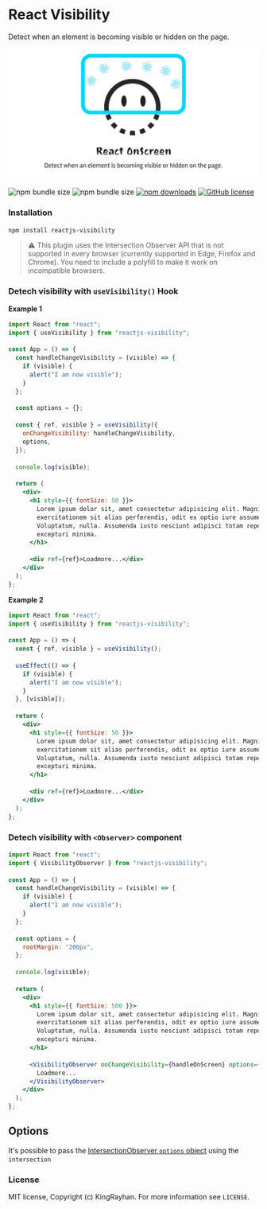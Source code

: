 # React Visibility

Detect when an element is becoming visible or hidden on the page.

<div align="center">
    <img src="react-onscreen.jpg"/>
</div>

![npm bundle size](https://img.shields.io/bundlephobia/min/reactjs-visibility)
![npm bundle size](https://img.shields.io/bundlephobia/minzip/reactjs-visibility)
[![npm downloads](https://img.shields.io/npm/dt/@kingrayhan/react-onscreen)](https://www.npmjs.com/package/reactjs-visibility)
[![GitHub license](https://img.shields.io/badge/license-MIT-blue.svg)](https://github.com/facebook/react/blob/master/LICENSE)

### Installation

```bash
npm install reactjs-visibility
```

> ⚠️ This plugin uses the Intersection Observer API that is not supported in every browser (currently supported in Edge, Firefox and Chrome). You need to include a polyfill to make it work on incompatible browsers.

### Detech visibility with `useVisibility()` Hook

**Example 1**

```jsx
import React from "react";
import { useVisibility } from "reactjs-visibility";

const App = () => {
  const handleChangeVisibility = (visible) => {
    if (visible) {
      alert("I am now visible");
    }
  };

  const options = {};

  const { ref, visible } = useVisibility({
    onChangeVisibility: handleChangeVisibility,
    options,
  });

  console.log(visible);

  return (
    <div>
      <h1 style={{ fontSize: 50 }}>
        Lorem ipsum dolor sit, amet consectetur adipisicing elit. Magni nam
        exercitationem sit alias perferendis, odit ex optio iure assumenda!
        Voluptatum, nulla. Assumenda iusto nesciunt adipisci totam repellat id
        excepturi minima.
      </h1>

      <div ref={ref}>Loadmore...</div>
    </div>
  );
};
```

**Example 2**

```jsx
import React from "react";
import { useVisibility } from "reactjs-visibility";

const App = () => {
  const { ref, visible } = useVisibility();

  useEffect(() => {
    if (visible) {
      alert("I am now visible");
    }
  }, [visible]);

  return (
    <div>
      <h1 style={{ fontSize: 50 }}>
        Lorem ipsum dolor sit, amet consectetur adipisicing elit. Magni nam
        exercitationem sit alias perferendis, odit ex optio iure assumenda!
        Voluptatum, nulla. Assumenda iusto nesciunt adipisci totam repellat id
        excepturi minima.
      </h1>

      <div ref={ref}>Loadmore...</div>
    </div>
  );
};
```

### Detech visibility with `<Observer>` component

```jsx
import React from "react";
import { VisibilityObserver } from "reactjs-visibility";

const App = () => {
  const handleChangeVisibility = (visible) => {
    if (visible) {
      alert("I am now visible");
    }
  };

  const options = {
    rootMargin: "200px",
  };

  console.log(visible);

  return (
    <div>
      <h1 style={{ fontSize: 500 }}>
        Lorem ipsum dolor sit, amet consectetur adipisicing elit. Magni nam
        exercitationem sit alias perferendis, odit ex optio iure assumenda!
        Voluptatum, nulla. Assumenda iusto nesciunt adipisci totam repellat id
        excepturi minima.
      </h1>

      <VisibilityObserver onChangeVisibility={handleOnScreen} options={options}>
        Loadmore...
      </VisibilityObserver>
    </div>
  );
};
```

## Options

It's possible to pass the [IntersectionObserver `options` object](https://developer.mozilla.org/en-US/docs/Web/API/IntersectionObserver/IntersectionObserver#Parameters) using the `intersection`

### License

MIT license, Copyright (c) KingRayhan. For more information see `LICENSE`.
